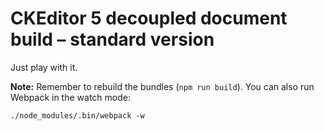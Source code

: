 # CKEditor 5 decoupled document build – standard version

Just play with it.

**Note:** Remember to rebuild the bundles (`npm run build`). You can also run Webpack in the watch mode:

```
./node_modules/.bin/webpack -w
```

